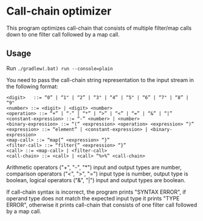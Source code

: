 # Call-chain optimizer

This program optimizes call-chain that consists of multiple filter/map calls 
down to one filter call followed by a map call.

## Usage
Run ```./gradlew(.bat) run --console=plain```

You need to pass the call-chain string representation to the input stream
in the following format:
```
<digit>   ::= “0” | “1" | “2” | “3" | “4” | “5" | “6” | “7" | “8” | “9"
<number> ::= <digit> | <digit> <number>
<operation> ::= “+” | “-” | “*” | “>” | “<” | “=” | “&” | “|”
<constant-expression> ::= “-” <number> | <number>
<binary-expression> ::= “(” <expression> <operation> <expression> “)”
<expression> ::= “element” | <constant-expression> | <binary-expression>
<map-call> ::= “map{” <expression> “}”
<filter-call> ::= “filter{” <expression> “}”
<call> ::= <map-call> | <filter-call>
<call-chain> ::= <call> | <call> “%>%” <call-chain>
```

Arithmetic operators ("+", "-", "*") input and output types are number, 
comparison operators ("<", ">", "=") input type is number, output type is boolean, 
logical operators ("&", "|") input and output types are boolean.

If call-chain syntax is incorrect, the program prints "SYNTAX ERROR",
if operand type does not match the expected input type it prints "TYPE ERROR",
otherwise it prints call-chain that consists of one filter call followed by a map call.